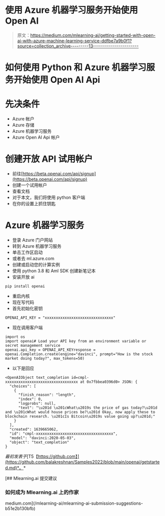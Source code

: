 # 使用 Azure 机器学习服务开始使用 Open AI

> 原文：<https://medium.com/mlearning-ai/getting-started-with-open-ai-with-azure-machine-learning-service-ddfbe7a9b0f1?source=collection_archive---------13----------------------->

# 如何使用 Python 和 Azure 机器学习服务开始使用 Open AI Api

# 先决条件

*   Azure 帐户
*   Azure 存储
*   Azure 机器学习服务
*   Azure Open AI Api 帐户

# 创建开放 API 试用帐户

*   前往[https://beta.openai.com/api/signup](https://beta.openai.com/api/signup)
*   创建一个试用帐户
*   查看文档
*   对于本文，我们将使用 python 客户端
*   在你的设置上抓住钥匙

# Azure 机器学习服务

*   登录 Azure 门户网站
*   转到 Azure 机器学习服务
*   单击工作区启动
*   或者去 ml.azure.com
*   创建或启动您的计算实例
*   使用 python 3.8 和 Aml SDK 创建新笔记本
*   安装开放 ai

```
pip install openai
```

*   重启内核
*   现在写代码
*   首先初始化密钥

```
OPENAI_API_KEY = "xxxxxxxxxxxxxxxxxxxxxxxxxxxxxxx"
```

*   现在调用客户端

```
import os
import openai# Load your API key from an environment variable or secret management service
openai.api_key = OPENAI_API_KEYresponse = openai.Completion.create(engine="davinci", prompt="How is the stock market doing today?", max_tokens=50)
```

*   以下是回应

```
<OpenAIObject text_completion id=cmpl-xxxxxxxxxxxxxxxxxxxxxxxxxxxxxxxxx at 0x7fbbea0396d0> JSON: {
  "choices": [
    {
      "finish_reason": "length",
      "index": 0,
      "logprobs": null,
      "text": "\u201d \u201cWhat\u2019s the price of gas today?\u201d and \u201cWhat would house prices be?\u201d Okay, now apply these to blockchain research. \u201cIs Bitcoin\u2019s value going up?\u201d;"
    }
  ],
  "created": 1639665062,
  "id": "cmpl-xxxxxxxxxxxxxxxxxxxxxxxxxxxxxxxxxxx",
  "model": "davinci:2020-05-03",
  "object": "text_completion"
}
```

*最初发表于*[T5【https://github.com】](https://github.com/balakreshnan/Samples2022/blob/main/openai/getstarted.md)*。*

[](/mlearning-ai/mlearning-ai-submission-suggestions-b51e2b130bfb) [## Mlearning.ai 提交建议

### 如何成为 Mlearning.ai 上的作家

medium.com](/mlearning-ai/mlearning-ai-submission-suggestions-b51e2b130bfb)